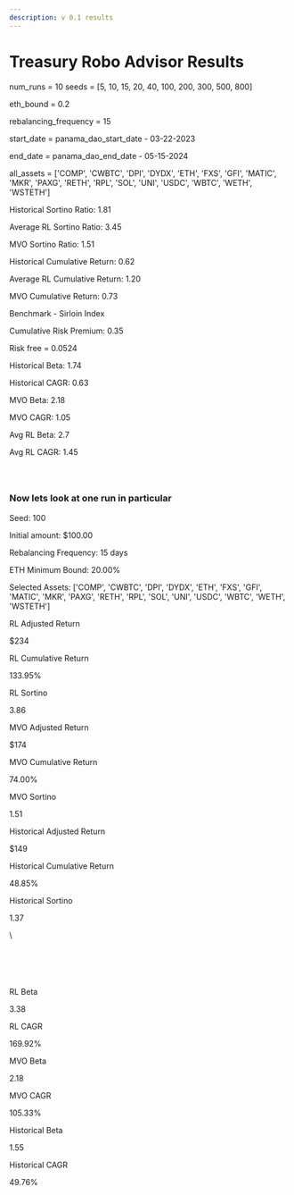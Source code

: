 ```yaml
---
description: v 0.1 results
---
```


# Treasury Robo Advisor Results

num\_runs = 10 seeds = \[5, 10, 15, 20, 40, 100, 200, 300, 500, 800]&#x20;

eth\_bound = 0.2&#x20;

rebalancing\_frequency = 15&#x20;

start\_date = panama\_dao\_start\_date - 03-22-2023&#x20;

end\_date = panama\_dao\_end\_date - 05-15-2024 &#x20;

all\_assets = \['COMP', 'CWBTC', 'DPI', 'DYDX', 'ETH', 'FXS', 'GFI', 'MATIC', 'MKR', 'PAXG', 'RETH', 'RPL', 'SOL', 'UNI', 'USDC', 'WBTC', 'WETH', 'WSTETH']

Historical Sortino Ratio: 1.81  &#x20;

Average RL Sortino Ratio: 3.45&#x20;

MVO Sortino Ratio: 1.51



Historical Cumulative Return: 0.62&#x20;

Average RL Cumulative Return: 1.20&#x20;

MVO Cumulative Return: 0.73



Benchmark - Sirloin Index

Cumulative Risk Premium: 0.35

Risk free = 0.0524



Historical Beta: 1.74

Historical CAGR: 0.63

MVO Beta: 2.18

MVO CAGR: 1.05

Avg RL Beta: 2.7

Avg RL CAGR: 1.45

<figure><img src=".gitbook/assets/newplot (30).png" alt=""><figcaption></figcaption></figure>

<figure><img src=".gitbook/assets/newplot (31).png" alt=""><figcaption></figcaption></figure>

<figure><img src=".gitbook/assets/newplot (32).png" alt=""><figcaption></figcaption></figure>

### Now lets look at one run in particular

Seed: 100

Initial amount: $100.00

Rebalancing Frequency: 15 days

ETH Minimum Bound: 20.00%

Selected Assets: \['COMP', 'CWBTC', 'DPI', 'DYDX', 'ETH', 'FXS', 'GFI', 'MATIC', 'MKR', 'PAXG', 'RETH', 'RPL', 'SOL', 'UNI', 'USDC', 'WBTC', 'WETH', 'WSTETH']



RL Adjusted Return

$234

RL Cumulative Return

133.95%

RL Sortino

3.86

MVO Adjusted Return

$174

MVO Cumulative Return

74.00%

MVO Sortino

1.51

Historical Adjusted Return

$149

Historical Cumulative Return

48.85%

Historical Sortino

1.37

\


<figure><img src=".gitbook/assets/newplot (23).png" alt=""><figcaption></figcaption></figure>

<figure><img src=".gitbook/assets/newplot (24).png" alt=""><figcaption></figcaption></figure>

<figure><img src=".gitbook/assets/newplot (26).png" alt=""><figcaption></figcaption></figure>

<figure><img src=".gitbook/assets/newplot (27).png" alt=""><figcaption></figcaption></figure>

<figure><img src=".gitbook/assets/newplot (28).png" alt=""><figcaption></figcaption></figure>

RL Beta

3.38

RL CAGR

169.92%

MVO Beta

2.18

MVO CAGR

105.33%

Historical Beta

1.55

Historical CAGR

49.76%

<figure><img src=".gitbook/assets/newplot (29) (1).png" alt=""><figcaption></figcaption></figure>




